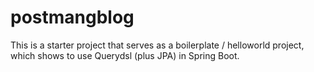 postmangblog
============

This is a starter project that serves as a boilerplate / helloworld project, which shows to use Querydsl (plus JPA) in Spring Boot.
